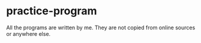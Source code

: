 # practice-program
All the programs are written by me. They are not copied from online sources or anywhere else.
